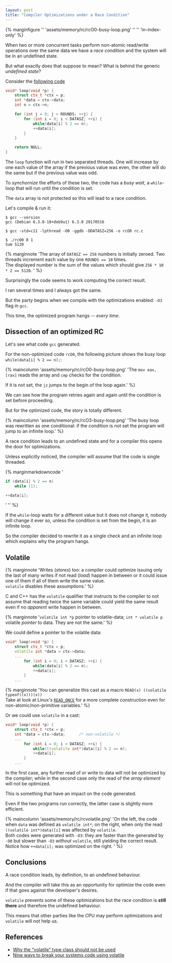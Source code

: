 ```yaml
---
layout: post
title: "Compiler Optimizations under a Race Condition"
---
```


{% marginfigure '' 'assets/memory/rc/rcO0-busy-loop.png'
'' '' 'in-index-only' %}

When two or more concurrent tasks perform non-atomic read/write operations
over the same data we have a *race condition* and
the system will be in an undefined state.

But what exactly does that suppose to mean? What is behind the
generic *undefined state*?<!--more-->


Consider the [following code](/assets/memory/rc/rc.c)

```cpp
void* loop(void *p) {
    struct ctx_t *ctx = p;
    int *data = ctx->data;
    int n = ctx->n;

    for (int j = 0; j < ROUNDS; ++j) {
        for (int i = 0; i < DATASZ; ++i) {
            while(data[i] % 2 == n);
            ++data[i];
        }
    }

    return NULL;
}
```

The `loop` function will run in two separated threads. One will
increase by one each value of the array if the previous
value was even, the other will do the same but if the previous
value was odd.

To *synchornize* the efforts of these two, the code has a *busy wait*,
a `while`-loop that will run until the condition is set.

The `data` array is not protected so this will lead to a race condition.

Let's compile & run it:

```shell
$ gcc --version
gcc (Debian 6.3.0-18+deb9u1) 6.3.0 20170516

$ gcc -std=c11 -lpthread -O0 -ggdb -DDATASZ=256 -o rcO0 rc.c

$ ./rcO0 0 1
Sum 5120
```

{% marginnote
'The array of `DATASZ == 256` numbers is initially zeroed. Two
threads increment each value by one `ROUNDS == 10` times.
<br/>
The displayed number is
the sum of the values which should give `256 * 10 * 2 == 5120`.
' %}

Surprisingly the code seems to work computing the correct result.

I ran several times and I always got the same.

But the party begins when we compile with the optimizations enabled: `-O3`
flag in `gcc`.

This time, the optimized program hangs -- *every time*.

## Dissection of an optimized RC

Let's see what code `gcc` generated.

For the non-optimized code `rcO0`, the following picture shows the busy loop
`while(data[i] % 2 == n);`:

{% maincolumn 'assets/memory/rc/rcO0-busy-loop.png'
'The `mov eax, [rax]` reads the array and `cmp` checks for the
condition.

If it is not set, the `jz` jumps to the begin
of the loop again.' %}

We can see how the program retries again and again until the condition
is set before proceeding.

But for the optimized code, the story is totally different.

{% maincolumn 'assets/memory/rc/rcO3-busy-loop.png'
'The busy loop was rewritten as one conditional: if the condition
is not set the program will jump to an infinite loop.' %}

A race condition leads to an undefined state and for a compiler this
opens the door for optimizations.

Unless explicitly noticed, the compiler will assume that the code is
single threaded.

{% marginmarkdowncode
'
```cpp
if (data[i] % 2 == n)
    while (1);

++data[i];
```
'
'' %}

If the `while`-loop waits for a different value but it does not change
it, nobody will change it ever so, unless the condition is set
from the begin, it is an infinite loop.

So the compiler decided to rewrite it as a single check and
an infinite loop which explains why the program hangs.

## Volatile

{% marginnote
'Writes (*stores*) too: a compiler could optimize issuing
only the last of many writes if not read (*load*) happen in between or it could
issue one of them if all of them write the same value.
<br />
`volatile` disables these assumptions.' %}

C and C++ has the `volatile` qualifier that instructs to the compiler
to not assume that reading twice
the same variable could yield the
same result even if no *apparent* write happen in between.

{% marginnote
'`volatile int *p`  pointer to volatile-data; `int * volatile p`
volatile *pointer* to data. They are not the same.' %}

We could define a pointer to the volatile data:

```cpp
void* loop(void *p) {
    struct ctx_t *ctx = p;
    volatile int *data = ctx->data;
    ...
        for (int i = 0; i < DATASZ; ++i) {
            while(data[i] % 2 == n);
            ++data[i];
        }
    ...
```

{% marginnote 'You can generalize this cast as a macro
`READ(x) ((volatile typeof((x)))(x))`
<br />
Take at look at Linux&apos;s
[`READ_ONCE`](https://github.com/torvalds/linux/blob/master/include/linux/compiler.h)
for a more complete construction even for non-atomic/non-primitive variables.' %}

Or we could use `volatile` in a cast:

```cpp
void* loop(void *p) {
    struct ctx_t *ctx = p;
    int *data = ctx->data;      /* non-volatile */
    ...
        for (int i = 0; i < DATASZ; ++i) {
            while(((volatile int*)data)[i] % 2 == n);
            ++data[i];
        }
    ...
```

In the first case, any further read of or write to data will
not be optimized by the compiler; while in the second case
only the read of the *array element* will not be optimized.

This is something that have an impact on the code generated.

Even if the two programs run correctly, the
latter case is slightly more efficient.

{% maincolumn 'assets/memory/rc/rcvolatile.png'
'On the left, the code when `data` was defined as `volatile int*`;
on the right, when only the read `((volatile int*)data)[i]` was
affected by `volatile`.
<br />
Both codes were generated with `-O3`: they are faster than
the generated by `-O0` but slower than `-O3` *without* `volatile`,
still yielding the correct result.
<br />
Notice how `++data[i];` was optimized on the right.
' %}


## Conclusions

A race condition leads, by definition, to an undefined behaviour.

And the compiler will take this as an opportunity for optimize
the code even if that goes against the developer's desires.

`volatile` prevents some of these optimizations but
the race condition is **still there** and therefore the undefined
behaviour.

This means that other parties like the CPU may perform
optimizations and `volatile` will not help us.

## References

 - [Why the “volatile” type class should not be used](https://www.kernel.org/doc/html/v4.12/process/volatile-considered-harmful.html)
 - [Nine ways to break your systems code using volatile](https://blog.regehr.org/archives/28)
